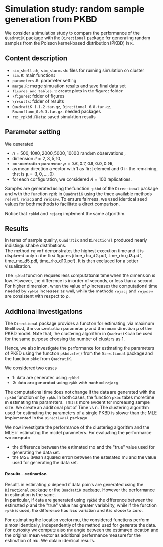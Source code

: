 # Simulation study: random sample generation from PKBD

We consider a simulation study to compare the performance of the `QuadratiK` package with the `Directional` package for generating random samples from the Poisson kernel-based distribution (PKBD) in `R`.

## Content description

-   `sim_shell.sh`, `sim_slurm.sh`: files for running simulation on cluster
-   `sim.R`: main functions
-   `parameters.R`: parameter setting
-   `merge.R`: merge simulation results and save final data set
-   `figures_and_tables.R`: create plots in the figures folder
-   `\figures`: folder of figures
-   `\results`: folder of results
-   `QuadratiK_1.1.2.tar.gz`, `Directional_6.8.tar.gz`, `Rnanoflann_0.0.3.tar.gz`: needed packages
-   `res_rpkbd.RData`: saved simulation results

## Parameter setting

We generated

-   $n = 500, 1000, 2000, 5000, 10000$ random observations ,
-   dimension $d = 2, 3, 5, 10$,
-   concentration parameter $\rho=0.6, 0.7, 0.8, 0.9, 0.95$,
-   as mean direction a vector with 1 as first element and 0 in the remaining, that is $\mathbf{\mu} = (1, 0, \ldots, 0)$,
-   for each configuration, we considered $N=100$ replications.

Samples are generated using the function `rpkbd` of the `Directional` package and with the function `rpkb` in `QuadratiK` using the three available methods `rejvmf`, `rejacg` and `rejpsaw`. To ensure fairness, we used identical seed values for both methods to facilitate a direct comparison.

Notice that `rpkbd` and `rejacg` implement the same algorithm.

## Results

In terms of sample quality, `QuadratiK` and `Directional` produced nearly indistinguishable distributions.\
The method `rejvmf` demonstrates the highest execution time and it is displayed only in the first figures (time_rho_d2.pdf, time_rho_d3.pdf, time_rho_d5.pdf, time_rho_d10.pdf). It is then excluded for a better visualization.

The `rpkbd` function requires less computational time when the dimension is low. However, the difference is in order of seconds, or less than a second. For higher dimension, when the value of $\rho$ increases the computational time needed by `rpkbd` increases as well, while the methods `rejacg` and `rejpsaw` are consistent with respect to $\rho$.

## Additional investigations

The `Directional` package provides a function for estimating, via maximum likelihood, the concentration parameter $\rho$ and the mean direction $\mu$ of the PKBD model. Note that, the clustering algorithm in `QuadratiK` can be used for the same purpose choosing the number of clusters as 1.

Hence, we also investigate the performance for estimating the parameters of PKBD using the function `pkbd.mle()` from the `Directional` package and the function `pkbc` from `QuadratiK`.

We considered two cases

-   1: data are generated using `rpkbd`
-   2: data are generated using `rpkb` with method `rejacg`

The computational time does not change if the data are generated with the `rpkbd` function or by `rpkb`. In both cases, the function `pkbc` takes more time in estimating the parameters. This is more evident for increasing sample size. We create an additional plot of Time vs n. The clustering algorithm used for estimating the parameters of a single PKBD is slower than the MLE implemented in the `Directional` package.

We now investigate the performance of the clustering algorithm and the MLE in estimating the model parameters. For evaluating the performance we compute

-   the difference between the estimated rho and the "true" value used for generating the data set.
-   the MSE (Mean squared error) between the estimated mu and the value used for generating the data set.

#### Results - estimation

Results in estimating $\rho$ depend if data points are generated using the `Directional` package or the `QuadratiK` package. However the performance in estimation is the same.\
In particular, if data are generated using `rpkbd` the difference between the estimated $\rho$ and the "true" value has greater variability, while if the function `rpkb` is used, the difference has less variation and it is closer to zero.

For estimating the location vector mu, the considered functions perform almost identically, independently of the method used for generate the data.\
For curiosity we compute also the angle between the estimated location and the original mean vector as additional performance measure for the estimation of mu. We obtain identical results.
